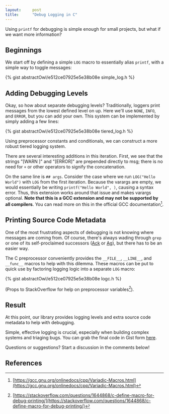 ```yaml
---
layout:     post
title:      "Debug Logging in C"
---
```


Using `printf` for debugging is simple enough for small projects, but what if
we want more information?


## Beginnings

We start off by defining a simple `LOG` macro to essentially alias `printf`,
with a simple way to toggle messages:

{% gist abstractOwl/e512ce07925e5e38b08e simple_log.h %}


## Adding Debugging Levels

Okay, so how about separate debugging levels? Traditionally, loggers print
messages from the lowest defined level on up. Here we'll use `NONE`, `INFO`,
and `ERROR`, but you can add your own. This system can be implemented by simply
adding a few lines:

{% gist abstractOwl/e512ce07925e5e38b08e tiered_log.h %}


Using preprocessor constants and conditionals, we can construct a more robust
tiered logging system.

There are several interesting additions in this iteration. First, we see that
the strings "[WARN ]" and "[ERROR]" are prepended directly to msg; there is no
need for `+` or other operators to signify the concatenation.

On the same line is `## args`. Consider the case where we run
`LOG("Hello World")` with `LOG` from the first iteration. Because the varargs
are empty, we would essentially be writing `printf("Hello World", )`, causing a
syntax error. Thus, this extension works around that issue and makes varargs
optional. **Note that this is a GCC extension and may not be supported by all
compilers**. You can read more on this in the official GCC documentation[^1].


## Printing Source Code Metadata

One of the most frustrating aspects of debugging is not knowing where messages
are coming from. Of course, there's always wading through `grep` or one of its
self-proclaimed successors ([Ack](http://beyondgrep.com) or
[Ag](http://betterthanack.com)), but there has to be an easier way.

The C preprocessor conveniently provides the `__FILE__`, `__LINE__`, and
`__func__` macros to help with this dilemma. These macros can be put to quick
use by factoring logging logic into a separate `LOG` macro:

{% gist abstractOwl/e512ce07925e5e38b08e logc.h %}

(Props to StackOverflow for help on  preprocessor variables[^2]).


## Result

At this point, our library provides logging levels and extra source code
metadata to help with debugging.

Simple, effective logging is crucial, especially when building complex systems
and triaging bugs. You can grab the final code in Gist form
[here](https://gist.github.com/abstractOwl/e512ce07925e5e38b08e).

Questions or suggestions? Start a discussion in the comments below!


## References

[^1]: [https://gcc.gnu.org/onlinedocs/cpp/Variadic-Macros.html](https://gcc.gnu.org/onlinedocs/cpp/Variadic-Macros.html)
[^2]: [https://stackoverflow.com/questions/1644868/c-define-macro-for-debug-printing/](https://stackoverflow.com/questions/1644868/c-define-macro-for-debug-printing/)

